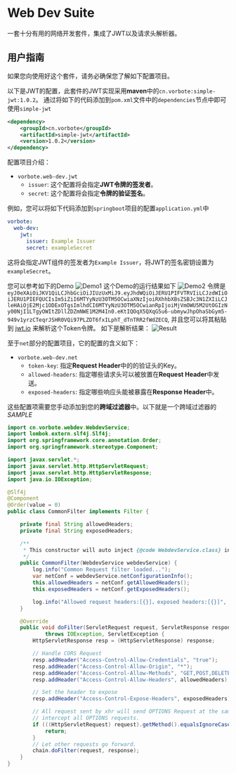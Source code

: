 # Web Dev Suite

一套十分有用的网络开发套件，集成了JWT以及请求头解析器。

## 用户指南

如果您向使用好这个套件，请务必确保您了解如下配置项目。

以下是JWT的配置，此套件的JWT实现采用**maven**中的`cn.vorbote:simple-jwt:1.0.2`。
通过将如下的代码添加到`pom.xml`文件中的`dependencies`节点中即可使用`simple-jwt`

```xml
<dependency>
    <groupId>cn.vorbote</groupId>
    <artifactId>simple-jwt</artifactId>
    <version>1.0.2</version>
</dependency>
```

配置项目介绍：
- `vorbote.web-dev.jwt`
  - `issuer`: 这个配置将会指定**JWT令牌的签发者**。
  - `secret`: 这个配置将会指定**令牌的验证签名**。
  
例如，您可以将如下代码添加到`springboot`项目的配置`application.yml`中
```yml
vorbote:
  web-dev:
    jwt:
      issuer: Example Issuer
      secret: exampleSecret
```
这将会指定JWT组件的签发者为`Example Issuer`，将JWT的签名密钥设置为`exampleSecret`。

您可以参考如下的Demo ![Demo1](https://dist.cq.vorbote.cn/image/png/Qv7Md6-1627578986.png)
这个Demo的运行结果如下 ![Demo2](https://dist.cq.vorbote.cn/image/png/UY5R26-1627579413.png)
令牌是`eyJ0eXAiOiJKV1QiLCJhbGciOiJIUzUxMiJ9.eyJhdWQiOiJERU1PIFVTRVIiLCJzdWIiOiJERU1PIEFQUCIsIm5iZiI6MTYyNzU3OTM5OCwiaXNzIjoiRXhhbXBsZSBJc3N1ZXIiLCJleHAiOjE2Mjc1ODExOTgsImlhdCI6MTYyNzU3OTM5OCwianRpIjoiMjVmOWU5M2UtOGIzNy00NjI1LTgyOWItZDllZDZmNWE1M2M4In0.eKtIQOqX5QXqG5u6-ubmywJhpOhaSbGym5-949v1yrzCTeqrJSHR0VQi97PLZDT6fxILphT_dTnTRR2fWdZECQ`,
并且您可以将其粘贴到 [jwt.io](https://jwt.io) 来解析这个Token令牌。
如下是解析结果：
![Result](https://dist.cq.vorbote.cn/image/png/2grGRR-1627579482.png)

至于`net`部分的配置项目，它的配置的含义如下：

- `vorbote.web-dev.net`
  - `token-key`: 指定**Request Header**中的的验证头的Key。
  - `allowed-headers`: 指定哪些请求头可以被放置在**Request Header**中发送。
  - `exposed-headers`: 指定哪些响应头能被暴露在**Response Header**中。
  
这些配置项需要您手动添加到您的**跨域过滤器**中。以下就是一个跨域过滤器的*SAMPLE*
```java
import cn.vorbote.webdev.WebdevService;
import lombok.extern.slf4j.Slf4j;
import org.springframework.core.annotation.Order;
import org.springframework.stereotype.Component;

import javax.servlet.*;
import javax.servlet.http.HttpServletRequest;
import javax.servlet.http.HttpServletResponse;
import java.io.IOException;

@Slf4j
@Component
@Order(value = 0)
public class CommonFilter implements Filter {

    private final String allowedHeaders;
    private final String exposedHeaders;

    /**
     * This constructor will auto inject {@code WebdevService.class} into this filter.
     */
    public CommonFilter(WebdevService webdevService) {
        log.info("Common Request filter loaded...");
        var netConf = webdevService.netConfigurationInfo();
        this.allowedHeaders = netConf.getAllowedHeaders();
        this.exposedHeaders = netConf.getExposedHeaders();

        log.info("Allowed request headers:[{}]，exposed headers:[{}]", allowedHeaders, exposedHeaders);
    }

    @Override
    public void doFilter(ServletRequest request, ServletResponse response, FilterChain chain)
            throws IOException, ServletException {
        HttpServletResponse resp = (HttpServletResponse) response;

        // Handle CORS Request
        resp.addHeader("Access-Control-Allow-Credentials", "true");
        resp.addHeader("Access-Control-Allow-Origin", "*");
        resp.addHeader("Access-Control-Allow-Methods", "GET,POST,DELETE,PUT,PATCH");
        resp.addHeader("Access-Control-Allow-Headers", allowedHeaders);

        // Set the header to expose
        resp.addHeader("Access-Control-Expose-Headers", exposedHeaders);

        // All request sent by xhr will send OPTIONS Request at the same time, thus
        // intercept all OPTIONS requests.
        if (((HttpServletRequest) request).getMethod().equalsIgnoreCase("OPTIONS")) {
            return;
        }
        // Let other requests go forward.
        chain.doFilter(request, response);
    }
}
```

